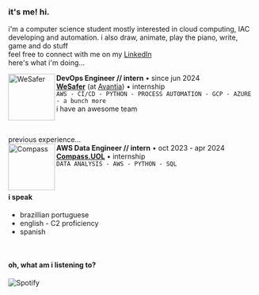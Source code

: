 
 
### it's me! hi.
i'm a computer science student mostly interested in cloud computing, IAC developing and automation. i also draw, animate, play the piano, write, game and do stuff  
feel free to connect with me on my [LinkedIn](https://www.linkedin.com/in/alineara/)  
here's what i'm doing...

[<img align="left" height="94px" width="94px" alt="WeSafer" src="https://github.com/aline-exe/aline-exe/assets/132860472/44297bf6-ea32-4d0a-80f5-1321f8cb37ec"/>](https://wesafer.com)
**DevOps Engineer // intern** • since jun 2024 \
[**WeSafer**](https://wesafer.com) (at [Avantia](https://www.avantia.com.br)) • internship \
`AWS - CI/CD - PYTHON - PROCESS AUTOMATION - GCP - AZURE - a bunch more`  
i have an awesome team

<br>

previous experience...  
[<img align="left" height="94px" width="94px" alt="Compass" src="https://media.licdn.com/dms/image/C4E22AQGeOInu0o1uZQ/feedshare-shrink_800/0/1636143287890?e=2147483647&v=beta&t=pA7d85Ab46qbZFNaOZj7DWUz5gJ6fwBNZzqlPWEe3Is"/>](https://compass.uol/en/home/)
**AWS Data Engineer // intern** • oct 2023 - apr 2024 \
[**Compass.UOL**](https://compass.uol/en/home/) • internship \
`DATA ANALYSIS - AWS - PYTHON - SQL`


<br/>

#### i speak  

* brazillian portuguese
* english - C2 proficiency
* spanish

<br>

#### oh, what am i listening to?


![Spotify](https://spotify-recently-played-readme.vercel.app/api?user=stellathewolfie)

